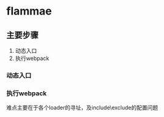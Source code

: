 # flammae

## 主要步骤
1. 动态入口
2. 执行webpack

### 动态入口


### 执行webpack

难点主要在于各个loader的寻址，及include\exclude的配置问题
